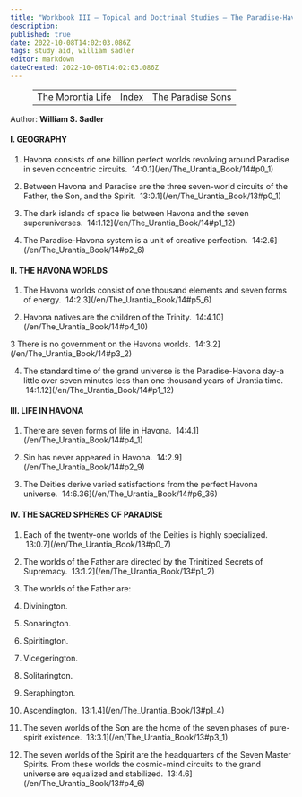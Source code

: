 ```yaml
---
title: "Workbook III — Topical and Doctrinal Studies — The Paradise-Havona System"
description: 
published: true
date: 2022-10-08T14:02:03.086Z
tags: study aid, william sadler
editor: markdown
dateCreated: 2022-10-08T14:02:03.086Z
---
```


<figure class="table chapter-navigator">
	<table>
		<tbody>
		<tr>
			<td><a href="/en/William_S_Sadler/Workbook_3_Topical_and_Doctrinal_Studies/The_Morontia_Life">The Morontia Life</a></td>
			<td><a href="/en/William_S_Sadler/Workbook_3_Topical_and_Doctrinal_Studies/Index">Index</a></td>
			<td><a href="/en/William_S_Sadler/Workbook_3_Topical_and_Doctrinal_Studies/The_Paradise_Sons">The Paradise Sons</a></td>
		</tr>
		</tbody>
	</table>
</figure>

Author: **William S. Sadler**

#### I. GEOGRAPHY

1. Havona consists of one billion perfect worlds revolving around Paradise in seven concentric circuits.  14:0.1](/en/The_Urantia_Book/14#p0_1)

2. Between Havona and Paradise are the three seven-world circuits of the Father, the Son, and the Spirit.  13:0.1](/en/The_Urantia_Book/13#p0_1)

3. The dark islands of space lie between Havona and the seven superuniverses.  14:1.12](/en/The_Urantia_Book/14#p1_12)

4. The Paradise-Havona system is a unit of creative perfection.  14:2.6](/en/The_Urantia_Book/14#p2_6)

#### II. THE HAVONA WORLDS

1. The Havona worlds consist of one thousand elements and seven forms of energy.  14:2.3](/en/The_Urantia_Book/14#p5_6)

2. Havona natives are the children of the Trinity.  14:4.10](/en/The_Urantia_Book/14#p4_10)

3 There is no government on the Havona worlds.  14:3.2](/en/The_Urantia_Book/14#p3_2)

4. The standard time of the grand universe is the Paradise-Havona day-a little over seven minutes less than one thousand years of Urantia time.  14:1.12](/en/The_Urantia_Book/14#p1_12)

#### III. LIFE IN HAVONA

1. There are seven forms of life in Havona.  14:4.1](/en/The_Urantia_Book/14#p4_1)

2. Sin has never appeared in Havona.  14:2.9](/en/The_Urantia_Book/14#p2_9)

3. The Deities derive varied satisfactions from the perfect Havona universe.  14:6.36](/en/The_Urantia_Book/14#p6_36)

#### IV. THE SACRED SPHERES OF PARADISE

1. Each of the twenty-one worlds of the Deities is highly specialized.  13:0.7](/en/The_Urantia_Book/13#p0_7)

2. The worlds of the Father are directed by the Trinitized Secrets of Supremacy.  13:1.2](/en/The_Urantia_Book/13#p1_2)

3. The worlds of the Father are:

1. Divinington.
2. Sonarington.
3. Spiritington.
4. Vicegerington.
5. Solitarington.
6. Seraphington.
7. Ascendington.  13:1.4](/en/The_Urantia_Book/13#p1_4)

4. The seven worlds of the Son are the home of the seven phases of pure-spirit existence.  13:3.1](/en/The_Urantia_Book/13#p3_1)

5. The seven worlds of the Spirit are the headquarters of the Seven Master Spirits. From these worlds the cosmic-mind circuits to the grand universe are equalized and stabilized.  13:4.6](/en/The_Urantia_Book/13#p4_6)